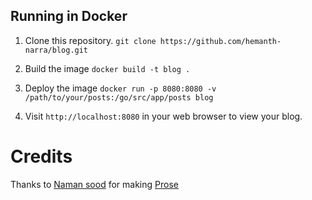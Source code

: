 ## Running in Docker 

1. Clone this repository. `git clone https://github.com/hemanth-narra/blog.git`

2. Build the image `docker build -t blog .`

3. Deploy the image `docker run -p 8080:8080 -v /path/to/your/posts:/go/src/app/posts blog`

4. Visit `http://localhost:8080` in your web browser to view your blog.

# Credits
Thanks to [Naman sood](https://twitter.com/tendstofortytwo) for making [Prose](https://github.com/tendstofortytwo/prose)
